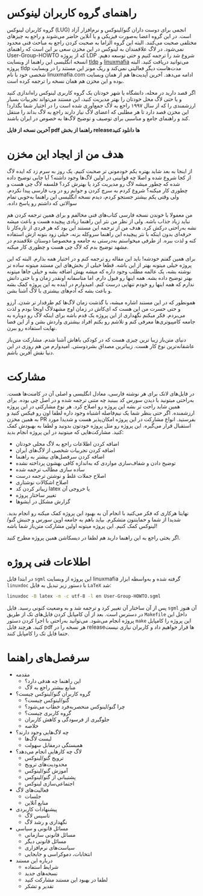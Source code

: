# راهنمای گروه کاربران لینوکس
گروه کاربران لینوکس (LUG) انجمی برای دوست داران گنو/لینوکس و نرم‌افزار آزاد است. در این گروه اعضا به‌صورت فیزیکی و یا
آنلاین حاضر می‌شوند و راجع به چیزهای مختلفی صحبت می‌کنند. البته این گروه الزاما به صحبت کردن راجع به مباحث فنی محدود نمی‌شود.
در لاگ علاقمندان به لینوکس 
در این مخزن سعی بر این است که راهنمای User-Group-HOWTO که از پروژه LDP شروع شد را ترجمه کنیم و حتی توسعه دهیم.
انسخه انگلیسی این راهنما از وبسایت [tldp](https://tldp.org/HOWTO/User-Group-HOWTO-1.html)
و [linuxmafia](http://linuxmafia.com/lug/User-Group-HOWTO.html) می‌توانید دریافت کنید. البته پروژه tldp مدت‌هاست دیگر
فعالیتی نمی‌کند و ریک مونز این مستند را در وبسایت شخصی خود با نام linuxmafia.com ادامه می‌دهد. آخرین آپدیت‌ها هم از همان
وبسایت بوده و این مخزن هم همان نسخه را ترجمه کرده است.

اگر قصد دارید در محله، دانشگاه یا شهر خودتان یک گروه کاربری لینوکس راه‌اندازی کنید و یا حتی لاگ محل خودتان را بهتر مدیریت کنید،
این مستند می‌تواند تجربیات بسیار ارزشمندی را که از سال ۱۹۹۷ راجع به لاگ جمع‌آوری شده است را در اختیار شما بگذارد!
این مخزن قصد دارد تا هر مطلبی که اعضای لاگ نیاز دارند راجع به لاگ بداند را منتقل کند و راهنمای جامع و مناسبی برای توصیف و توضیح
لاگ‌ها به خصوص در ایران باشند.

**آخرین نسخه از فایل pdf راهنما از بخش release‌ها دانلود کنید**

# هدف من از ایجاد این مخزن
از اینجا به بعد شاید بهتره یکم خودمونی تر صحبت کنیم.
یک روز به سرم زد که ایده لاگ از کجا شروع شده و اصلا چه قوانینی در اولین لاگ‌ها وجود داشته؟ آیا جایی توضیح داده شده که چطور میشه
لاگ رو مدیریت کرد یا بهترش کرد؟ فلسفه لاگ چی هست و چطوری کار میکنه؟ شروع کردم به سرچ کردن و جوابم رو در وب فارسی پیدا نکردم.
ولی وقتی یکم بیشتر جستجو کردم، دیدم نسخه انگلیسی این راهنما ‫به‌خوبی تمام سوالاتی که  داشتم رو پاسخ داده.

من معمولا با خوندن نسخه فارسی کتاب‌های فنی مخالفم و برای همین ترجمه کردن هم نباید زیاد جذاب باشه. ولی از نظر من نثر این راهنما زیادی
پیچیده هست و باعث میشه نشه به‌راحتی درکش کرد. هدف من از ترجمه این مستند این بود که هر فردی از تازه‌کار تا حرفه‌ای بدون اینکه با نثر
پیچیده این راهنما سروکله بزنه، خیلی زود بتونه ازش استفاده کنه و لذت ببره. از طرفی میخواستم به‌درستی به جامعه و مخصوصا دوستان
علاقمندم در مشهد توضیح بدم که لاگ چی هست و چطوری کار میکنه.

برای همین گفتم خودشه! باید این مقاله رو ترجمه کنم و در اختیار همه بذارم. البته که این پروژه خیلی میتونه بهتر از این باشه. قطعا خیلی از
بخش‌های این مستند میتونه ساده تر نوشته بشه، یک عالمه مطلب وجود داره که میشه بهش اضافه بشه و خیلی جاها میتونه بهتر توضیح داده بشه.
همه اینها رو قبول دارم. اما متاسفانه اونقدر زمان و یا حتی دانش ندارم که همه اینها رو خودم تنهایی درست کنم. امیدوارم در آینده به این پروژه کمک بشه
و باعث بشه که آدم‌های بیشتری با لاگ آشنا بشن.

همونطور که در این مستند اشاره میشه، با گذشت زمان لاگ‌ها کم طرفدار تر شدن. آرزو و حتی حسرت من این هست که ای‌کاش در زمان اوج مشهدلاگ
اونجا بودم و لذت می‌بردم. فکر میکنم نگهداری از این پروژه یک قدم باشه برای اینکه لاگ رو دوباره به جامعه کامپیوتری‌ها معرفی کنم و تلاشم رو بکنم
افراد بیشتری واردش بشن و از این فضا نهایت استفاده رو ببرن.

دنیای متن‌باز زیبا ترین چیزی هست که در کودکی باهاش آشنا شدم. مشارکت متن‌باز عاشقانه‌ترین نوع کار هست. زیباترین مصداق بشردوستی.
امیدوارم من هم روزی در این دنیا نقش آفرین باشم.

# مشارکت
در فایل‌های لاتک برای هر نوشته فارسی، معادل انگلیسی و اصلی آن در کامنت‌ها هست. به‌راحتی میتونید با دیدن سورس کد ببینید چه متنی ترجمه شده
و در اصل چی بوده. برای همین شاید راحت تر بشه این پروژه رو اصلاح کرد.
هر نوع مشارکتی در این پروژه ارزشمنده. اگر حتی بنظر شما یک نیم‌فاصله اشتباه وجود داره لطفا اون رو فیکس کنید و به همین مخزن PR بفرستید.
انواع مشارکت در این پروژه امکان‌پذیر هست و شدیدا مورد استقبال قرار می‌گیره. این پروژه رو مثل پروژه خودتون بدونید و لطفا به بهبودش کمک کنید.
مشارکت‌هایی که میتونید در این پروژه انجام بدید:
- اضافه کردن اطلاعات راجع به لاگ محلی خودتان
- اضافه کردن تجربیات شخصی از لاگ‌های ایران
- اضافه کردن سرفصل‌های بیشتر به راهنما
- توضیح دادن و شفاف‌سازی مواردی که به‌اندازه کافی بهشون پرداخته نشده
- ساده سازی مطالب ترجمه شده
- اصلاح جملات غلط و نوشتن ترجمه درست
- اصلاح اشکالات نوشتاری
- زیباتر کردن کد latex یا خروجی آن
- تغییر ساختار پروژه
- گزارش مشکل در ایشوها

نهایتا هرکاری که فکر می‌کنید با انجام آن به بهبود این پروژه کمک میکنه رو انجام بدید. شدیدا از شما و حمایتتون متشکرم. بیاید باهم به جامعه
اوپن سورس و جنبش گنو/لینوکس کمک کنیم.
این پروژه میتونه اولین مشارکت متن‌باز شما باشه!

اگر بحثی راجع به این راهنما دارید هم لطفا در دیسکاشن همین پروژه مطرح کنید.


# اطلاعات فنی پروژه
در ابتدا فایل `sgml` این پروژه از وبسایت linuxmafia گرفته شده و به‌واسطه ابزار `linuxdoc` با دستور زیر تبدیل به فایل `LaTeX` شد:
```bash
linuxdoc -B latex -m -c utf-8 -l en User-Group-HOWTO.sgml
```
پس از آن ساختار آن تغییر کرد و ترجمه شد و به وضعیت کنونی رسید. فایل `sgml` آن هنوز در دسترس است.
بعد از آن کامپایل کردن فایل‌های تک از طریق `Makefile` داخل این پروژه انجام می‌شود. می‌توانید به‌راحتی با اجرا کردن دستور `make`
این پروژه را کامپایل کنید. هرچند فایل pdf هر نسخه را در release‌ها قرار خواهیم داد و کاربران نیازی نیست حتما فایل تک را کامپایل کنند.

# سرفصل‌های راهنما
- مقدمه
  - این راهنما چه هدفی دارد؟
  - منابع بیشتر راجع به لاگ
- گروه کاربران گنو/لینوکس چیست؟
  - گنو/لینوکس چیست؟
  - چرا گنو/لینوکس منحصربه‌فرد خطاب می‌شود؟
  - گروه کاربری چیست؟
  - جلوگیری از فرسودگی و کاهش کاربران
  - خلاصه
- چه لاگ‌هایی وجود دارند؟
  - لیست لاگ‌ها
  - همبستگی درمقابل سهولت
- لاگ چه کارهایی انجام می‌دهد؟
  - ترویج گنو/لینوکس
  - محدودیت‌های ترویج
  - آموزش گنو/لینوکس
  - پشتیبانی از گنو/لینوکس
  - اجتماعی‌سازی لینوکس
- فعالیت‌های لاگ
  - جلسات
  - منابع آنلاین
- پیشنهادات کاربردی
  - تاسیس لاگ
  - نگهداری و رشد لاگ
- مسائل قانونی و سیاسی
  - مسائل قانونی سازمانی
  - مسائل قانونی دیگر
  - سیاست‌های نرم‌افزاری
  - انتخابات، دموکراسی و جابجایی
- درباره این مستند
  - شرایط استفاده
  - نسخه‌های جدید
  - لطفا در بهبود این مستند مشارکت کنید
  - تقدیر و تشکر
